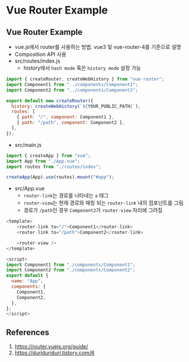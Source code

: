 # Vue Router Example

## Vue Router Example

- vue.js에서 router를 사용하는 방법. vue3 및 vue-router-4를 기준으로 설명
- Composition API 사용
- src/routes/index.js
  - history에서 `hash mode` 혹은 `history mode` 설정 가능

```js
import { createRouter, createWebHistory } from "vue-router";
import Component1 from "../components/Component1";
import Component2 from "../components/Component2";

export default new createRouter({
  history: createWebHistory(`${YOUR_PUBLIC_PATH}`),
  routes: [
    { path: "/", component: Component1 },
    { path: "/path", component: Component2 },
  ],
});
```

- src/main.js

```js
import { createApp } from "vue";
import App from "./App.vue";
import routes from "./routes/index";

createApp(App).use(routes).mount("#app");
```

- src/App.vue
  - `router-link`는 경로를 나타내는 `a` 태그
  - `router-view`는 현재 경로와 매칭 되는 `router-link` 내의 컴포넌트를 그림
  - 경로가 `/path`인 경우 `Component2`가 `router-view` 자리에 그려짐

```js
<template>
    <router-link to="/">Component1</router-link>
    <router-link to="/path">Component2</router-link>

    <router-view />
</template>

<script>
import Component1 from "./components/Component1";
import Component2 from "./components/Component2";
export default {
  name: "App",
  components: {
    Component1,
    Component2,
  },
};
</script>
```

## References

1. https://router.vuejs.org/guide/
2. https://duriduriduri.tistory.com/6
